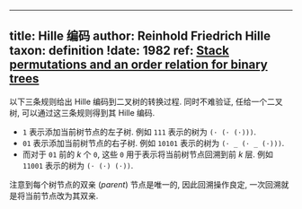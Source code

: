 
---
title: Hille 编码
author: Reinhold Friedrich Hille
taxon: definition
!date: 1982
ref: [Stack permutations and an order relation for binary trees](/bib/hille1982stack.md)
---

以下三条规则给出 Hille 编码到二叉树的转换过程. 同时不难验证, 任给一个二叉树, 可以通过这三条规则得到其 Hille 编码.

- `1` 表示添加当前树节点的左子树. 例如 `111` 表示的树为 `(⋅ (⋅ (⋅)))`. 
- `01` 表示添加当前树节点的右子树. 例如 `10101` 表示的树为 `(⋅ _ (⋅ _ (⋅)))`.
- 而对于 `01` 前的 $k$ 个 `0`, 这些 `0` 用于表示将当前树节点回溯到前 $k$ 层. 例如 `11001` 表示的树为 `(⋅ (⋅) (⋅))`.

注意到每个树节点的双亲 (*parent*) 节点是唯一的, 因此回溯操作良定, 一次回溯就是将当前节点改为其双亲. 
